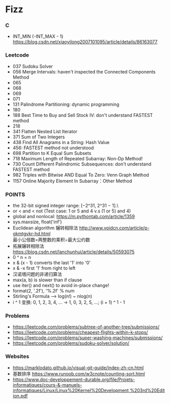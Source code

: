 # Fizz

### C
* INT_MIN (-INT_MAX - 1)  https://blog.csdn.net/xiaoyilong2007101095/article/details/86163077

### Leetcode
* 037 Sudoku Solver
* 056 Merge Intervals: haven't inspected the Connected Components Method 
* 065 
* 068
* 069
* 071
* 131 Palindrome Partitioning: dynamic programming
* 180
* 188 Best Time to Buy and Sell Stock IV: don't understand FASTEST method
* 218
* 341 Flatten Nested List Iterator
* 371 Sum of Two Integers
* 438 Find All Anagrams in a String: Hash Value
* 456: FASTEST method not understood
* 698 Partition to K Equal Sum Subsets
* 718 Maximum Length of Repeated Subarray: Non-Dp Method!
* 730 Count Different Palindromic Subsequences: don't understand FASTEST method
* 982 Triples with Bitwise AND Equal To Zero: Venn Graph Method
* 1157 Online Majority Element In Subarray：Other Method


### POINTS
* the 32-bit signed integer range: [−2^31,  2^31 − 1].\
* or < and < not  (Test case: 1 or 5 and 4  v.s (1 or 5) and 4)
* global and nonlocal: https://m.pythontab.com/article/1359
* sys.maxsize, float('inf')
* Euclidean algorithm 辗转相除法 http://www.voidcn.com/article/p-gkmtgvkr-hd.html  
  最小公倍数=两整数的乘积÷最大公约数
* 拓展辗转相除法 https://blog.csdn.net/lanchunhui/article/details/50593075
* 0 ^ n = n
* x & (x - 1) converts the last '1' into '0'
* x & -x first '1' from right to left
* 汉诺塔问题的非递归算法
* max(a, b) is slower than if clause
* use iter() and next() to avoid in-place change!
* format(2, '.2f'), '%.2f' % num
* Stirling's Formula --> log(n!) ~ nlog(n)
* i ^ 1 变换: 0, 1, 2, 3, 4, ... -> 1, 0, 3, 2, 5, ...; (i + 1) ^ 1 - 1


### Problems
* https://leetcode.com/problems/subtree-of-another-tree/submissions/
* https://leetcode.com/problems/cheapest-flights-within-k-stops/
* https://leetcode.com/problems/super-washing-machines/submissions/
* https://leetcode.com/problems/sudoku-solver/solution/


### Websites
* https://marklodato.github.io/visual-git-guide/index-zh-cn.html
* 基数排序 https://www.runoob.com/w3cnote/counting-sort.html
* https://www.doc-developpement-durable.org/file/Projets-informatiques/cours-&-manuels-informatiques/Linux/Linux%20Kernel%20Development,%203rd%20Edition.pdf
